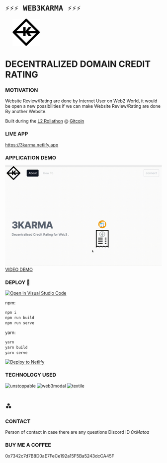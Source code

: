 # `⚡⚡⚡ WEB3KARMA ⚡⚡⚡`

&nbsp; &nbsp; &nbsp; ![karma](public/karma.png)

# DECENTRALIZED DOMAIN CREDIT RATING


### MOTIVATION
Website Review/Rating are done by Internet User on Web2 World, it would be open a new possibilities if we can make Website Review/Rating are done By another Website. 

Built during the [L2 Rollathon](https://gitcoin.co/hackathon/Rollathon/) @ [Gitcoin](https://gitcoin.co)


### LIVE APP
https://3karma.netlify.app

### APPLICATION DEMO
![karma](public/demo.gif)
[VIDEO DEMO](https://drive.google.com/open?id=1iJzFy3KqWDkAgFXH16wTGZ8xM-ZbVGs8&authuser=raqrobby%40gmail.com&usp=drive_fs)


### DEPLOY  🚀

[![Open in Visual Studio Code](https://open.vscode.dev/badges/open-in-vscode.svg)](https://open.vscode.dev/byre54/3karma)

npm:
```sh
npm i
npm run build
npm run serve
```

yarn:
```sh
yarn
yarn build
yarn serve
```

[![Deploy to Netlify](https://www.netlify.com/img/deploy/button.svg)](https://app.netlify.com/start/deploy?repository=https://github.com/byre54/3karma)


### TECHNOLOGY USED

![unstoppable](https://docs.unstoppabledomains.com/images/logo.png)
![web3modal](https://web3modal.com/static/media/web3modal-logo.d8a1141a.png)
![textile](https://s4-recruiting.cdn.greenhouse.io/external_greenhouse_job_boards/logos/400/243/500/resized/logobig.png?1620841164)
# ⁂




### CONTACT
Person of contact in case there are any questions
Discord ID *0xMatoa*

### BUY ME A COFFEE
0x7342c7d7B8D0aE7FeCe192a15F5Ba5243dcCA45F
